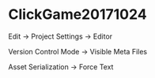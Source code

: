 # ClickGame20171024

Edit -> Project Settings -> Editor

Version Control Mode -> Visible Meta Files

Asset Serialization -> Force Text